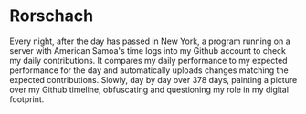  # Rorschach
 Every night, after the day has passed in New York, a program running on
 a server with American Samoa's time logs into my Github account to check
 my daily contributions. It compares my daily performance to my expected
 performance for the day and automatically uploads changes matching the
 expected contributions. Slowly, day by day over 378 days, painting a
 picture over my Github timeline, obfuscating and questioning my role in my
 digital footprint.

  [//]: <> (Rorschach is a 378 day long project questioning our role in our digital footprint. Every day, crumbs of our activities, both online and offline get recorded in servers around the world.)
      